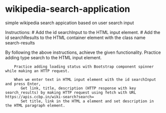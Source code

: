 # wikipedia-search-application
simple wikipedia search appication based on user search input 

Instructions:
     # Add the id searchInput to the HTML input element.
     # Add the id searchResults to the HTML container element with the class name search-results

By following the above instructions, achieve the given functionality.
        Practice adding type search to the HTML input element.
        
        Practice adding loading status with Bootstrap component spinner while making an HTTP request.
        
        When we enter text in HTML input element with the id searchInput and press Enter,
           Get link, title, description (HTTP response with key search_results) by making HTTP request using fetch with URL https://apis.ccbp.in/wiki-search?search=
           Set title, link in the HTML a element and set description in the HTML paragraph element.
